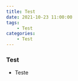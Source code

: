 ```yaml
---
title: Test
date: 2021-10-23 11:00:00
tags:
    - Test
categories:
    - Test
---
```


### Test

-   Teste
